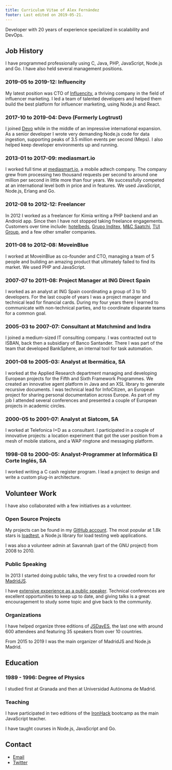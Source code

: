 ```yaml
---
title: Curriculum Vitae of Alex Fernández 
footer: Last edited on 2019-05-21.
---
```


Developer with 20 years of experience specialized in scalability and DevOps.

## Job History

I have programmed professionally using C, Java,
PHP, JavaScript, Node.js and Go.
I have also held several management positions.

### 2019-05 to 2019-12: Influencity

My latest position was CTO of [Influencity](https://www.influencity.com/),
a thriving company in the field of influencer marketing.
I led a team of talented developers
and helped them build the best platform for influencer marketing,
using Node.js and React.

### 2017-10 to 2019-04: Devo (Formerly Logtrust)

I joined [Devo](https://www.devo.com/)
while in the middle of an impressive international expansion.
As a senior developer I wrote very demanding Node.js code for data ingestion,
supporting peaks of 3.5 million events per second (Meps).
I also helped keep developer environments up and running.

### 2013-01 to 2017-09: mediasmart.io

I worked full time at [mediasmart.io](http://mediasmart.io/),
a mobile adtech company.
The company grew from processing two thousand requests per second
to around one million per second in little more than four years.
We successfully competed at an international level
both in price and in features.
We used JavaScript, Node.js, Erlang and Go.

### 2012-08 to 2012-12: Freelancer

In 2012 I worked as a freelancer for Kimia writing a PHP backend and an Android app.
Since then I have not stopped taking freelance engagements.
Customers over time include:
[hotelbeds](https://www.hotelbeds.com/home),
[Grupo Inditex](https://www.inditex.com/),
[M&C Saatchi](http://www.mcsaatchimadrid.com/),
[TUI Group](https://www.tuigroup.com/en-en),
and a few other smaller companies.

### 2011-08 to 2012-08: MoveinBlue

I worked at MoveinBlue as co-founder and CTO,
managing a team of 5 people and building an amazing product that ultimately failed to find its market.
We used PHP and JavaScript.

### 2007-07 to 2011-08: Project Manager at ING Direct Spain

I worked as an analyst at ING Spain
coordinating a group of 3 to 10 developers.
For the last couple of years I was a project manager
and technical lead for financial cards.
During my four years there I learned to communicate with non-technical parties,
and to coordinate disparate teams for a common goal.

### 2005-03 to 2007-07: Consultant at Matchmind and Indra

I joined a medium-sized IT consulting company.
I was contracted out to ISBAN,
back then a subsidiary of Banco Santander.
There I was part of the team that developed BankSphere,
an internal tool for task automation.

### 2001-08 to 2005-03: Analyst at Ibermática, SA

I worked at the Applied Research department managing and developing European projects
for the Fifth and Sixth Framework Programmes.
We created an innovative agent platform in Java
and an XSL library to generate recursive documents.
I was technical lead for InfoCitizen,
an European project for sharing personal documentation across Europe.
As part of my job I attended several conferences and presented a couple of European projects in academic circles.

### 2000-05 to 2001-07: Analyst at Siatcom, SA

I worked at Telefonica I+D as a consultant.
I participated in a couple of innovative projects:
a location experiment that got the user position
from a mesh of mobile stations,
and a WAP ringtone and messaging platform.

### 1998-08 to 2000-05: Analyst-Programmer at Informática El Corte Inglés, SA

I worked writing a C cash register program.
I lead a project to design and write a custom plug-in architecture.

## Volunteer Work

I have also collaborated with a few initiatives as a volunteer.

### Open Source Projects

My projects can be found in my
[GitHub account](https://github.com/alexfernandez/).
The most popular at 1.8k stars is
[loadtest](https://github.com/alexfernandez/loadtest),
a Node.js library for load testing web applications.

I was also a volunteer admin at Savannah (part of the GNU project)
from 2008 to 2010.

### Public Speaking

In 2013 I started doing public talks,
the very first to a crowded room for
[MadridJS](http://www.meetup.com/es-ES/madridjs/events/105582592/).

I have
[extensive experience as a public speaker](./speaker.html).
Technical conferences are excellent opportunities to keep up to date,
and giving talks is a great encouragement to study some topic and give back to the community.

### Organizations

I have helped organize three editions of
[JSDayES](http://jsday.es/),
the last one with around 600 attendees and featuring 35 speakers from over 10 countries.

From 2015 to 2019 I was the main organizer of MadridJS and Node.js Madrid.

## Education

### 1989 - 1996: Degree of Physics

I studied first at Granada and then at Universidad Autónoma de Madrid.

### Teaching

I have participated in two editions of the
[IronHack](https://www.ironhack.com/) bootcamp
as the main JavaScript teacher.

I have taught courses in Node.js, JavaScript and Go.

## Contact

* [Email](mailto:alexfernandeznpm@gmail.com)
* [Twitter](https://twitter.com/pinchito)

